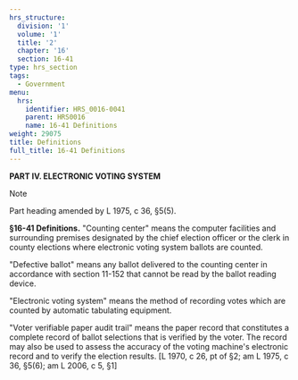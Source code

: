 ```yaml
---
hrs_structure:
  division: '1'
  volume: '1'
  title: '2'
  chapter: '16'
  section: 16-41
type: hrs_section
tags:
  - Government
menu:
  hrs:
    identifier: HRS_0016-0041
    parent: HRS0016
    name: 16-41 Definitions
weight: 29075
title: Definitions
full_title: 16-41 Definitions
---
```

**PART IV. ELECTRONIC VOTING SYSTEM**

Note

Part heading amended by L 1975, c 36, §5(5).

**§16-41 Definitions.** "Counting center" means the computer facilities and surrounding premises designated by the chief election officer or the clerk in county elections where electronic voting system ballots are counted.

"Defective ballot" means any ballot delivered to the counting center in accordance with section 11-152 that cannot be read by the ballot reading device.

"Electronic voting system" means the method of recording votes which are counted by automatic tabulating equipment.

"Voter verifiable paper audit trail" means the paper record that constitutes a complete record of ballot selections that is verified by the voter. The record may also be used to assess the accuracy of the voting machine's electronic record and to verify the election results. [L 1970, c 26, pt of §2; am L 1975, c 36, §5(6); am L 2006, c 5, §1]